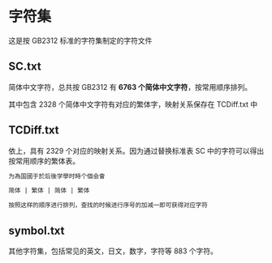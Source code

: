 # 字符集

这是按 GB2312 标准的字符集制定的字符文件

## SC.txt

简体中文字符，总共按 GB2312 有 **6763 个简体中文字符**，按常用顺序排列。

其中包含 2328 个简体中文字符有对应的繁体字，映射关系保存在 TCDiff.txt 中

## TCDiff.txt

依上，具有 2329 个对应的映射关系。因为通过替换标准表 SC 中的字符可以得出按常用顺序的繁体表。

```txt
为為国國于於后後学學时時个個会會

简体 | 繁体 | 简体 | 繁体

按照这样的顺序进行排列，查找的时候进行序号的加减一即可获得对应字符
```

## symbol.txt

其他字符集，包括常见的英文，日文，数字，字符等 883 个字符。
